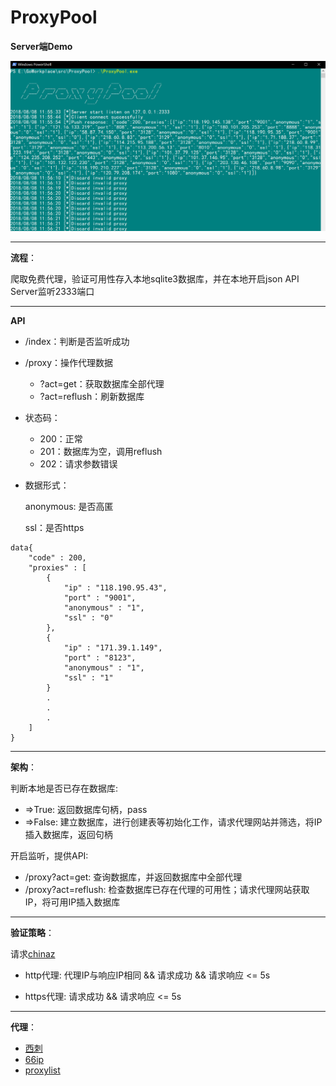 # ProxyPool

**Server端Demo**

![](https://github.com/EddieIvan01/ProxyPool/blob/master/demo.png)

***

**流程**：

爬取免费代理，验证可用性存入本地sqlite3数据库，并在本地开启json API Server监听2333端口

***

**API**

+ /index：判断是否监听成功
+ /proxy：操作代理数据
  + ?act=get：获取数据库全部代理
  + ?act=reflush：刷新数据库
+ 状态码：
  + 200：正常
  + 201：数据库为空，调用reflush
  + 202：请求参数错误
+ 数据形式：

  anonymous: 是否高匿

  ssl：是否https

```
data{
    "code" : 200,
    "proxies" : [
        {
            "ip" : "118.190.95.43",
            "port" : "9001",
            "anonymous" : "1",
            "ssl" : "0"
        },
        {
            "ip" : "171.39.1.149",
            "port" : "8123",
            "anonymous" : "1",
            "ssl" : "1"
        }
        .
        .
        .
    ]
}
```

***

**架构**：

判断本地是否已存在数据库:

+ =>True: 返回数据库句柄，pass
+ =>False: 建立数据库，进行创建表等初始化工作，请求代理网站并筛选，将IP插入数据库，返回句柄

开启监听，提供API:

+ /proxy?act=get: 查询数据库，并返回数据库中全部代理
+ /proxy?act=reflush: 检查数据库已存在代理的可用性；请求代理网站获取IP，将可用IP插入数据库

------

**验证策略**：

请求[chinaz](http://ip.chinaz.com/getip.aspx)

+ http代理: 代理IP与响应IP相同 && 请求成功 && 请求响应 <= 5s

+ https代理: 请求成功 && 请求响应 <= 5s

***

**代理**：

- [西刺](http://www.xicidaili.com)
- [66ip](http://www.66ip.cn)
- [proxylist](https://list.proxylistplus.com)
